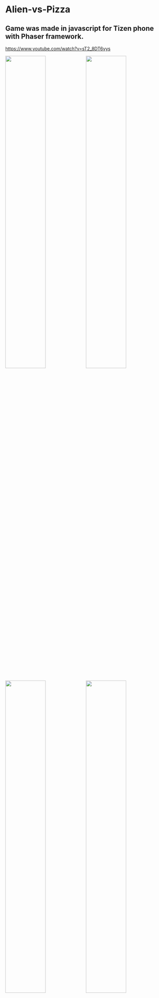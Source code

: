 # Alien-vs-Pizza
## Game was made in javascript for Tizen phone with Phaser framework.
https://www.youtube.com/watch?v=sT2_8DT6vys

<img src="https://user-images.githubusercontent.com/16723040/33692194-4badbf50-daec-11e7-9b5a-2ae66161561d.jpg" width="50%" float:left><img src="https://user-images.githubusercontent.com/16723040/33692736-0e69c488-daef-11e7-8bb9-780e7c2a394d.jpg" width="50%" float:left>
<img src="https://user-images.githubusercontent.com/16723040/33692259-a5a3be9c-daec-11e7-8d7f-725cbc794a23.jpg" width="50%" float:right><img src="https://user-images.githubusercontent.com/16723040/33692763-31a12c52-daef-11e7-89e2-ca2f80227390.jpg" width="50%" float:right>


